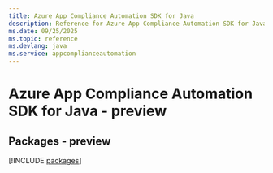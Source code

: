 ```yaml
---
title: Azure App Compliance Automation SDK for Java
description: Reference for Azure App Compliance Automation SDK for Java
ms.date: 09/25/2025
ms.topic: reference
ms.devlang: java
ms.service: appcomplianceautomation
---
```

# Azure App Compliance Automation SDK for Java - preview
## Packages - preview
[!INCLUDE [packages](app-compliance-automation-index.md)]